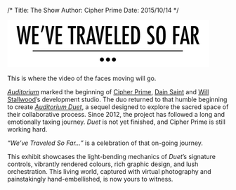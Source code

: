 /*
Title: The Show
Author: Cipher Prime
Date: 2015/10/14
*/

![We’ve Traveled So Far][Title]

This is where the video of the faces moving will go.

*[Auditorium]* marked the beginning of [Cipher Prime], [Dain Saint] and [Will Stallwood]’s development studio. The duo returned to that humble beginning to create *[Auditorium Duet]*, a sequel designed to explore the sacred space of their collaborative process. Since 2012, the project has followed a long and emotionally taxing journey. *Duet* is not yet finished, and Cipher Prime is still working hard.
 
*“We’ve Traveled So Far…”* is a celebration of that on-going journey. 
 
This exhibit showcases the light-bending mechanics of *Duet*’s signature controls, vibrantly rendered colours, rich graphic design, and lush orchestration. This living world, captured with virtual photography and painstakingly hand-embellished, is now yours to witness.


[Title]: /content/images/weve_traveled_so_far_title.png
[Dain Saint]: http://twitter.com/dainsaint
[Will Stallwood]: http://twitter.com/willstall
[Auditorium]: http://www.playauditorium.com
[Cipher Prime]: http://www.cipherprime.com
[Auditorium Duet]: http://www.playduet.com
[Unity3D]: http://www.unity3D.com
[Leap Motion]: http://leapmotion.com
[Indy Hall Arts]: http://indyhall.com

